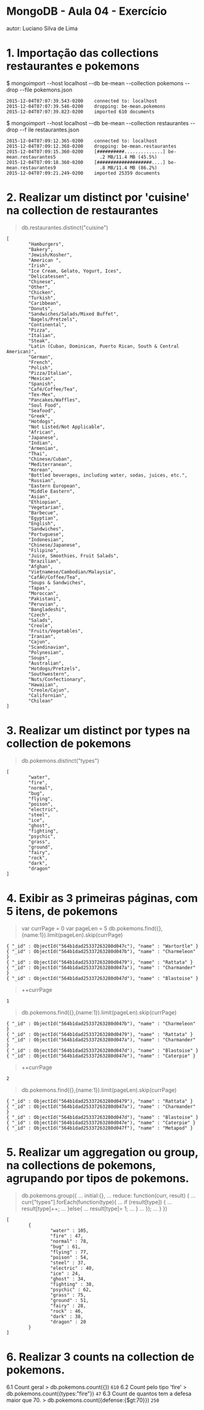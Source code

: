 # MongoDB - Aula 04 - Exercício
autor: Luciano Silva de Lima

# 1. Importação das collections restaurantes e pokemons

$ mongoimport --host localhost --db be-mean --collection pokemons --drop --file pokemons.json
```
2015-12-04T07:07:39.543-0200    connected to: localhost
2015-12-04T07:07:39.546-0200    dropping: be-mean.pokemons
2015-12-04T07:07:39.823-0200    imported 610 documents
```

$ mongoimport --host localhost --db be-mean --collection restaurantes --drop --f                ile restaurantes.json
```
2015-12-04T07:09:12.365-0200    connected to: localhost
2015-12-04T07:09:12.368-0200    dropping: be-mean.restaurantes
2015-12-04T07:09:15.360-0200    [##########..............] be-mean.restaurantes5                .2 MB/11.4 MB (45.5%)
2015-12-04T07:09:18.360-0200    [####################....] be-mean.restaurantes9                .8 MB/11.4 MB (86.2%)
2015-12-04T07:09:21.249-0200    imported 25359 documents
```

# 2. Realizar um distinct por 'cuisine' na collection de restaurantes

> db.restaurantes.distinct("cuisine")
```
[
        "Hamburgers",
        "Bakery",
        "Jewish/Kosher",
        "American ",
        "Irish",
        "Ice Cream, Gelato, Yogurt, Ices",
        "Delicatessen",
        "Chinese",
        "Other",
        "Chicken",
        "Turkish",
        "Caribbean",
        "Donuts",
        "Sandwiches/Salads/Mixed Buffet",
        "Bagels/Pretzels",
        "Continental",
        "Pizza",
        "Italian",
        "Steak",
        "Latin (Cuban, Dominican, Puerto Rican, South & Central American)",
        "German",
        "French",
        "Polish",
        "Pizza/Italian",
        "Mexican",
        "Spanish",
        "Café/Coffee/Tea",
        "Tex-Mex",
        "Pancakes/Waffles",
        "Soul Food",
        "Seafood",
        "Greek",
        "Hotdogs",
        "Not Listed/Not Applicable",
        "African",
        "Japanese",
        "Indian",
        "Armenian",
        "Thai",
        "Chinese/Cuban",
        "Mediterranean",
        "Korean",
        "Bottled beverages, including water, sodas, juices, etc.",
        "Russian",
        "Eastern European",
        "Middle Eastern",
        "Asian",
        "Ethiopian",
        "Vegetarian",
        "Barbecue",
        "Egyptian",
        "English",
        "Sandwiches",
        "Portuguese",
        "Indonesian",
        "Chinese/Japanese",
        "Filipino",
        "Juice, Smoothies, Fruit Salads",
        "Brazilian",
        "Afghan",
        "Vietnamese/Cambodian/Malaysia",
        "CafÃ©/Coffee/Tea",
        "Soups & Sandwiches",
        "Tapas",
        "Moroccan",
        "Pakistani",
        "Peruvian",
        "Bangladeshi",
        "Czech",
        "Salads",
        "Creole",
        "Fruits/Vegetables",
        "Iranian",
        "Cajun",
        "Scandinavian",
        "Polynesian",
        "Soups",
        "Australian",
        "Hotdogs/Pretzels",
        "Southwestern",
        "Nuts/Confectionary",
        "Hawaiian",
        "Creole/Cajun",
        "Californian",
        "Chilean"
]
```

# 3. Realizar um distinct por types na collection de pokemons
> db.pokemons.distinct("types")
```
[
        "water",
        "fire",
        "normal",
        "bug",
        "flying",
        "poison",
        "electric",
        "steel",
        "ice",
        "ghost",
        "fighting",
        "psychic",
        "grass",
        "ground",
        "fairy",
        "rock",
        "dark",
        "dragon"
]
```
# 4. Exibir as 3 primeiras páginas, com 5 itens, de pokemons

> var currPage = 0
> var pageLen = 5
> db.pokemons.find({},{name:1}).limit(pageLen).skip(currPage)
```
{ "_id" : ObjectId("564b1dad25337263280d047c"), "name" : "Wartortle" }
{ "_id" : ObjectId("564b1dad25337263280d047b"), "name" : "Charmeleon" }
{ "_id" : ObjectId("564b1dad25337263280d0479"), "name" : "Rattata" }
{ "_id" : ObjectId("564b1dad25337263280d047a"), "name" : "Charmander" }
{ "_id" : ObjectId("564b1dad25337263280d047d"), "name" : "Blastoise" }
```
> ++currPage
```
1
```
> db.pokemons.find({},{name:1}).limit(pageLen).skip(currPage)
```
{ "_id" : ObjectId("564b1dad25337263280d047b"), "name" : "Charmeleon" }
{ "_id" : ObjectId("564b1dad25337263280d0479"), "name" : "Rattata" }
{ "_id" : ObjectId("564b1dad25337263280d047a"), "name" : "Charmander" }
{ "_id" : ObjectId("564b1dad25337263280d047d"), "name" : "Blastoise" }
{ "_id" : ObjectId("564b1dad25337263280d047e"), "name" : "Caterpie" }
```
> ++currPage
```
2
```
> db.pokemons.find({},{name:1}).limit(pageLen).skip(currPage)
```
{ "_id" : ObjectId("564b1dad25337263280d0479"), "name" : "Rattata" }
{ "_id" : ObjectId("564b1dad25337263280d047a"), "name" : "Charmander" }
{ "_id" : ObjectId("564b1dad25337263280d047d"), "name" : "Blastoise" }
{ "_id" : ObjectId("564b1dad25337263280d047e"), "name" : "Caterpie" }
{ "_id" : ObjectId("564b1dad25337263280d047f"), "name" : "Metapod" }
```
# 5. Realizar um aggregation ou group, na collections de pokemons, agrupando por tipos de pokemons.

> db.pokemons.group({
... initial:{},
... reduce: function(curr, result) {
... curr["types"].forEach(function(type){
	... if (result[type]) {
	...   result[type]++;
	... }else{
	...   result[type]= 1;
	... }
... });
... }
})
```
[
        {
                "water" : 105,
                "fire" : 47,
                "normal" : 78,
                "bug" : 61,
                "flying" : 77,
                "poison" : 54,
                "steel" : 37,
                "electric" : 40,
                "ice" : 24,
                "ghost" : 34,
                "fighting" : 38,
                "psychic" : 62,
                "grass" : 75,
                "ground" : 51,
                "fairy" : 28,
                "rock" : 46,
                "dark" : 38,
                "dragon" : 20
        }
]
```

# 6. Realizar 3 counts na collection de pokemons.

   6.1 Count geral
		> db.pokemons.count({})
		```
		610
		```
   6.2 Count pelo tipo 'fire'
		> db.pokemons.count({types:"fire"})
		```
		47
		```
   6.3 Count de quantos tem a defesa maior que 70.
		> db.pokemons.count({defense:{$gt:70}})
		```
		250
		```